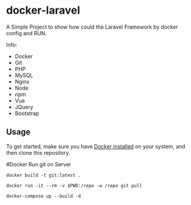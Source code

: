 # docker-laravel
A Simple Project to show how could the Laravel Framework by docker config and RUN.


Info:
  - Docker
  - Git
  - PHP
  - MySQL
  - Nginx
  - Node
  - npm
  - Vue
  - JQuery
  - Bootstrap
## Usage

To get started, make sure you have [Docker installed](https://docs.docker.com/docker-for-mac/install/) on your system, and then clone this repository.

#Docker
Run git on Server
```
docker build -t git:latest .
```

```
docker run -it --rm -v $PWD:/repo -w /repo git pull
```

```
docker-compose up --build -d
```
